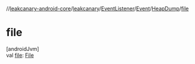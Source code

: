 //[leakcanary-android-core](../../../../../index.md)/[leakcanary](../../../index.md)/[EventListener](../../index.md)/[Event](../index.md)/[HeapDump](index.md)/[file](file.md)

# file

[androidJvm]\
val [file](file.md): [File](https://developer.android.com/reference/kotlin/java/io/File.html)
